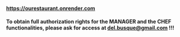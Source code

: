 #### https://ourestaurant.onrender.com

#### To obtain full authorization rights for the MANAGER and the CHEF functionalities, please ask for access at del.busque@gmail.com !!!
